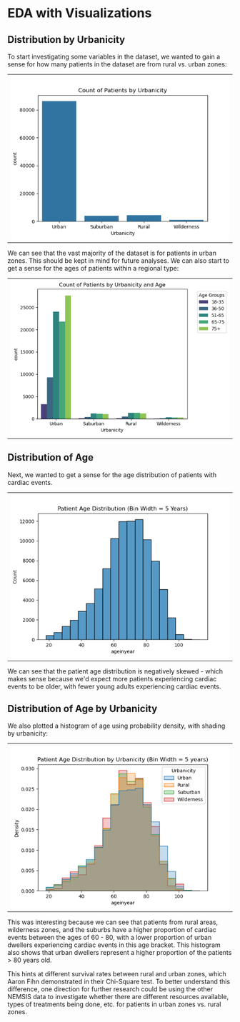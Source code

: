 # EDA with Visualizations

## Distribution by Urbanicity
To start investigating some variables in the dataset, we wanted to gain a sense for how many patients in the dataset are from rural vs. urban zones:

<table>
<tr>
<td><img src="../figs/patient-counts-by-urbanicity.png" alt="Full Dataset"/></td>
</tr>
</table>

We can see that the vast majority of the dataset is for patients in urban zones. This should be kept in mind for future analyses. We can also start to get a sense for the ages of patients within a regional type:

<table>
<tr>
<td>
<img src="../figs/patient-counts-by-urbanicity-age.png"/></td>
</tr>
</table>

## Distribution of Age

Next, we wanted to get a sense for the age distribution of patients with cardiac events.

<table>
<tr>
<td><img src="../figs/age-histogram.png" alt="Full Dataset"/></td>
</tr>
</table>

We can see that the patient age distribution is negatively skewed - which makes sense because we'd expect more patients experiencing cardiac events to be older, with fewer young adults experiencing cardiac events.

## Distribution of Age by Urbanicity

We also plotted a histogram of age using probability density, with shading by urbanicity:

<table>
<tr>
<td><img src="../figs/age-histogram-by-urbanicity.png" alt="Full Dataset"/></td>
</tr>
</table>

This was interesting because we can see that patients from rural areas, wilderness zones, and the suburbs have a higher proportion of cardiac events between the ages of 60 - 80, with a lower proportion of urban dwellers experiencing cardiac events in this age bracket. This histogram also shows that urban dwellers represent a higher proportion of the patients > 80 years old. 

This hints at different survival rates between rural and urban zones, which Aaron Fihn demonstrated in their Chi-Square test. To better understand this difference, one direction for further research could be using the other NEMSIS data to investigate whether there are different resources available, types of treatments being done, etc. for patients in urban zones vs. rural zones. 

